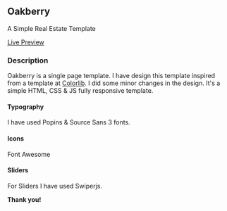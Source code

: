 ## Oakberry

A Simple Real Estate Template

[Live Preview](https://ldnysy8gze5uxjy2d9qk3q.on.drv.tw/Oakberry/)

### Description

Oakberry is a single page template. I have design this template inspired from a template at [Colorlib](https://colorlib.com). I did some minor changes in the design. It's a simple HTML, CSS & JS fully responsive template.

#### Typography

I have used Popins & Source Sans 3 fonts.

#### Icons

Font Awesome

#### Sliders

For Sliders I have used Swiperjs.

**Thank you!**
